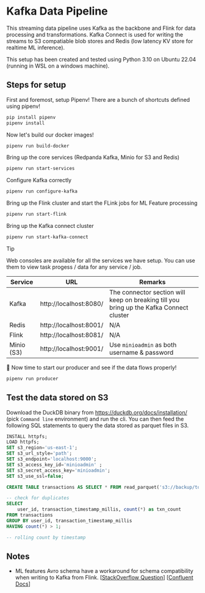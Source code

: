 # Kafka Data Pipeline

This streaming data pipeline uses Kafka as the backbone and Flink for data processing and transformations. Kafka Connect is used for writing the streams to S3 compatiable blob stores and Redis (low latency KV store for realtime ML inference).

This setup has been created and tested using Python 3.10 on Ubuntu 22.04 (running in WSL on a windows machine).

## Steps for setup

First and foremost, setup Pipenv! There are a bunch of shortcuts defined using pipenv!

```bash
pip install pipenv
pipenv install
```

Now let's build our docker images!

```bash
pipenv run build-docker
```

Bring up the core services (Redpanda Kafka, Minio for S3 and Redis)

```bash
pipenv run start-services
```

Configure Kafka correctly

```bash
pipenv run configure-kafka
```

Bring up the Flink cluster and start the FLink jobs for ML Feature processing

```bash
pipenv run start-flink
```

Bring up the Kafka connect cluster

```bash
pipenv run start-kafka-connect
```

> [!TIP]
> Web consoles are available for all the services we have setup. You can use them to view task progess / data for any service / job.
>
> | Service    | URL                    | Remarks                                                                                 |
> |------------|------------------------|-----------------------------------------------------------------------------------------|
> | Kafka      | http://localhost:8080/ | The connector section will keep on breaking till you bring up the Kafka Connect cluster |
> | Redis      | http://localhost:8001/ | N/A                                                                                     |
> | Flink      | http://localhost:8081/ | N/A                                                                                     |
> | Minio (S3) | http://localhost:9001/ | Use `minioadmin` as both username & password                                            |
>

:drum: Now time to start our producer and see if the data flows properly!

```bash
pipenv run producer
```

## Test the data stored on S3

Download the DuckDB binary from <https://duckdb.org/docs/installation/> (pick `Command line` environment) and run the cli. You can then feed the following SQL statements to query the data stored as parquet files in S3.

```SQL
INSTALL httpfs;
LOAD httpfs;
SET s3_region='us-east-1';
SET s3_url_style='path';
SET s3_endpoint='localhost:9000';
SET s3_access_key_id='minioadmin' ;
SET s3_secret_access_key='minioadmin';
SET s3_use_ssl=false;

CREATE TABLE transactions AS SELECT * FROM read_parquet('s3://backup/topics/transactions/*/*/*/*.parquet');

-- check for duplicates
SELECT
    user_id, transaction_timestamp_millis, count(*) as txn_count
FROM transactions
GROUP BY user_id, transaction_timestamp_millis
HAVING count(*) > 1;

-- rolling count by timestamp
```

## Notes

* ML features Avro schema have a workaround for schema compatibility when writing to Kafka from Flink. [[StackOverflow Question](https://docs.confluent.io/cloud/current/flink/reference/serialization.html#avro-types-to-flink-sql-types)] [[Confluent Docs](https://stackoverflow.com/questions/76524654/flink-sql-automatically-uploads-avro-schema)]
